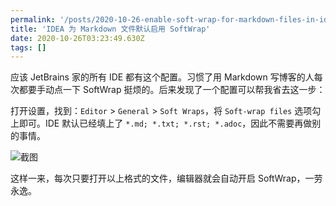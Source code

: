 ```yaml
---
permalink: '/posts/2020-10-26-enable-soft-wrap-for-markdown-files-in-idea-by-default.html'
title: 'IDEA 为 Markdown 文件默认启用 SoftWrap'
date: 2020-10-26T03:23:49.630Z
tags: []
---
```


<!-- 「」 -->

应该 JetBrains 家的所有 IDE 都有这个配置。习惯了用 Markdown 写博客的人每次都要手动点一下 SoftWrap 挺烦的。后来发现了一个配置可以帮我省去这一步：

打开设置，找到：`Editor` > `General` > `Soft Wraps`，将 `Soft-wrap files` 选项勾上即可。IDE 默认已经填上了 `*.md; *.txt; *.rst; *.adoc`，因此不需要再做别的事情。

![截图](https://i.stack.imgur.com/mkJgH.png)

这样一来，每次只要打开以上格式的文件，编辑器就会自动开启 SoftWrap，一劳永逸。

<!-- more -->